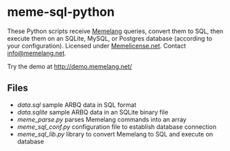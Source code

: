 # meme-sql-python

These Python scripts receive [Memelang](https://memelang.net/) queries, convert them to SQL, then execute them on an SQLite, MySQL, or Postgres database (according to your configuration). Licensed under [Memelicense.net](https://memelicense.net/). Contact info@memelang.net.

Try the demo at http://demo.memelang.net/

## Files
* *data.sql* sample ARBQ data in SQL format
* *data.sqlite* sample ARBQ data in an SQLite binary file
* *meme_parse.py* parses Memelang commands into an array
* *meme_sql_conf.py* configuration file to establish database connection
* *meme_sql_lib.py* library to convert Memelang to SQL and execute on database